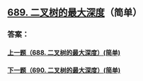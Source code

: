 ## [689. 二叉树的最大深度](https://leetcode-cn.com/problems/merge-two-sorted-lists/)（简单）





### 答案：



#### [上一题（688. 二叉树的最大深度）(简单)](https://github.com/sdwwld/leetCode/blob/master/src/main/java/com/wld/java/leetcode/leetCode0688.md)

#### [下一题（690. 二叉树的最大深度）(简单)](https://github.com/sdwwld/leetCode/blob/master/src/main/java/com/wld/java/leetcode/leetCode0690.md)